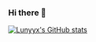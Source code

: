 ### Hi there 👋

<!--
**Lunyyx/Lunyyx** is a ✨ _special_ ✨ repository because its `README.md` (this file) appears on your GitHub profile.

Here are some ideas to get you started:

- 🔭 I’m currently working on ...
- 🌱 I’m currently learning ...
- 👯 I’m looking to collaborate on ...
- 🤔 I’m looking for help with ...
- 💬 Ask me about ...
- 📫 How to reach me: ...
- 😄 Pronouns: ...
- ⚡ Fun fact: ...
-->

[![Lunyyx's GitHub stats](https://github-readme-stats.vercel.app/api?username=Lunyyx)](https://github.com/Lunyyx/github-readme-stats)
